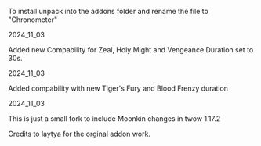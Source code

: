 To install unpack into the addons folder and rename the file to "Chronometer"

2024_11_03

Added new Compability for Zeal, Holy Might and Vengeance Duration set to 30s.

2024_11_03

Added compability with new Tiger's Fury and Blood Frenzy duration

2024_11_03

This is just a small fork to include Moonkin changes in twow 1.17.2



Credits to laytya for the orginal addon work.


